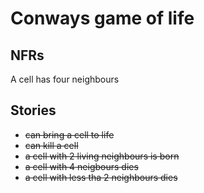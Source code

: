 # Conways game of life

## NFRs

A cell has four neighbours


## Stories

* ~~can bring a cell to life~~
* ~~can kill a cell~~
* ~~a cell with 2 living neighbours is born~~
* ~~a cell with 4 neigbours dies~~
* ~~a cell with less tha 2 neighbours dies~~

